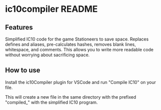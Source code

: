 # ic10compiler README

## Features

Simplified IC10 code for the game Stationeers to save space. Replaces defines and aliases, pre-calculates hashes, removes blank lines, whitespace, and comments. This allows you to write more readable code without worrying about sacrificing space.

## How to use

Install the ic10Compiler plugin for VSCode and run "Compile IC10" on your file.

This will create a new file in the same directory with the prefixed "compiled_" with the simplified IC10 program.
